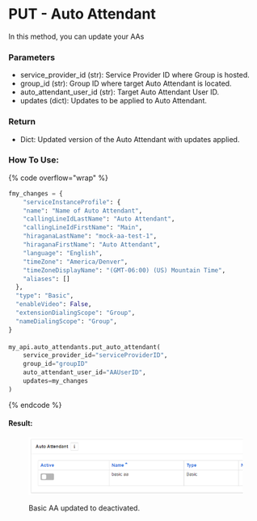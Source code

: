 # PUT - Auto Attendant

In this method, you can update your AAs&#x20;

### Parameters&#x20;

* service_provider_id (str): Service Provider ID where Group is hosted.
* group_id (str): Group ID where target Auto Attendant is located.
* auto_attendant_user_id (str): Target Auto Attendant User ID.
* updates (dict): Updates to be applied to Auto Attendant.

### Return

* Dict: Updated version of the Auto Attendant with updates applied. 

### How To Use:

{% code overflow="wrap" %}
```python
fmy_changes = {
    "serviceInstanceProfile": {
    "name": "Name of Auto Attendant",
    "callingLineIdLastName": "Auto Attendant",
    "callingLineIdFirstName": "Main",
    "hiraganaLastName": "mock-aa-test-1",
    "hiraganaFirstName": "Auto Attendant",
    "language": "English",
    "timeZone": "America/Denver",
    "timeZoneDisplayName": "(GMT-06:00) (US) Mountain Time",
    "aliases": []
  },
  "type": "Basic",
  "enableVideo": False,
  "extensionDialingScope": "Group",
  "nameDialingScope": "Group",
}

my_api.auto_attendants.put_auto_attendant(
    service_provider_id="serviceProviderID",
    group_id="groupID"
    auto_attendant_user_id="AAUserID",
    updates=my_changes
)
```
{% endcode %}

#### Result:

<figure><img src="../../../.gitbook/assets/image.png" alt=""><figcaption><p>Basic AA updated to deactivated.</p></figcaption></figure>

